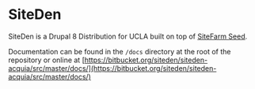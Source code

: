 # SiteDen

SiteDen is a Drupal 8 Distribution for UCLA built on top of
[SiteFarm Seed](https://github.com/ucdavis/sitefarm_seed).

Documentation can be found in the `/docs` directory at the root of the
repository or online at
[https://bitbucket.org/siteden/siteden-acquia/src/master/docs/](https://bitbucket.org/siteden/siteden-acquia/src/master/docs/)
